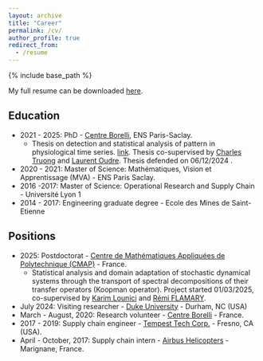 ```yaml
---
layout: archive
title: "Career"
permalink: /cv/
author_profile: true
redirect_from:
  - /resume
---
```


{% include base_path %}

My full resume can be downloaded <a href="https://thibaut-germain.github.io/files/resume/resume_eng.pdf">here</a>.

## Education
- 2021 - 2025: PhD - [Centre Borelli](https://centreborelli.ens-paris-saclay.fr/en/welcome-centre-borelli), ENS Paris-Saclay.
  - Thesis on detection and statistical analysis of pattern in physiological time series. [link](https://theses.fr/s298010). Thesis co-supervised by [Charles Truong](https://charles.doffy.net) and [Laurent Oudre](http://www.laurentoudre.fr). Thesis defended on 06/12/2024 .
- 2020 - 2021: Master of Science: Mathématiques, Vision et Apprentissage (MVA) - ENS Paris Saclay.
- 2016 -2017: Master of Science: Operational Research and Supply Chain - Université Lyon 1
- 2014 - 2017: Engineering graduate degree - Ecole des Mines de Saint-Etienne

## Positions
- 2025: Postdoctorat - [Centre de Mathématiques Appliquées de Polytechnique (CMAP)](https://cmap.ip-paris.fr) - France.
  - Statistical analysis and domain adaptation of stochastic dynamical systems through the transport of spectral decompositions of their transfer operators (Koopman operator). Project started 01/03/2025, co-supervised by [Karim Lounici](http://www.cmapx.polytechnique.fr/~karim.lounici/) and [Rémi FLAMARY](\href{https://remi.flamary.com).
- July 2024: Visiting researcher - [Duke University](https://duke.edu) - Durham, NC (USA)
- March - August, 2020: Research volunteer - [Centre Borelli](https://centreborelli.ens-paris-saclay.fr/en) - France. 
- 2017 - 2019: Supply chain engineer - [Tempest Tech Corp.](https://tempest.us.com) - Fresno, CA (USA).
- April - October, 2017: Supply chain intern - [Airbus Helicopters](https://www.airbus.com/en/products-services/helicopters) - Marignane, France.



